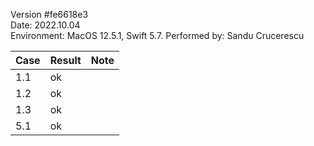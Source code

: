 Version #fe6618e3 <br>
Date: 2022.10.04 <br>
Environment: MacOS 12.5.1, Swift 5.7. Performed by: Sandu Crucerescu <br>

| Case | Result | Note |
|------|--------|------|
| 1.1  | ok     |      |
| 1.2  | ok     |      |
| 1.3  | ok     |      |
| 5.1  | ok     |      |
